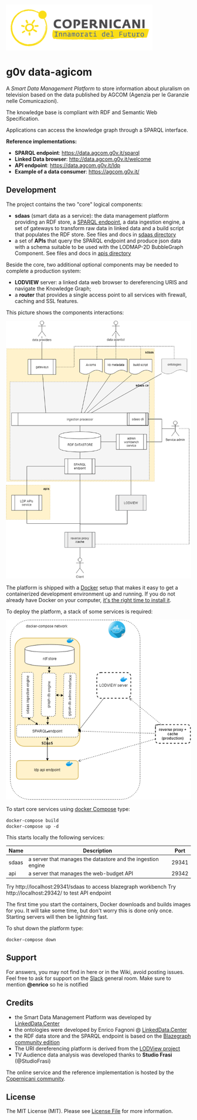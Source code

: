 ![copernicani](doc/copernicani-logo.png)

# g0v data-agicom

A *Smart Data Management Platform* to store information about
pluralism on television based on the data published by AGCOM (Agenzia per le Garanzie nelle Comunicazioni).

The knowledge base is compliant with RDF and Semantic Web Specification.

Applications can access the knowledge graph through a SPARQL interface.

**Reference implementations:**

- **SPARQL endpoint**: https://data.agcom.g0v.it/sparql
- **Linked Data browser**: http://data.agcom.g0v.it/welcome 
- **API endpoint**: https://data.agcom.g0v.it/ldp
- **Example of a data consumer**: https://agcom.g0v.it/

## Development

The project contains the two "core" logical components:

- **sdaas** (smart data as a service):  the data management platform providing an RDF store, a [SPARQL endpoint](https://www.w3.org/TR/sparql11-overview), a data ingestion engine, a set of gateways to transform raw data in linked data and a build script that populates the RDF store. See files and docs in [sdaas directory](sdaas)
- a set of **APIs** that query the SPARQL endpoint and produce json data with a schema suitable to be used with the LODMAP-2D BubbleGraph Component. See files and docs in [apis directory](apis)

Beside the core, two additional optional components may be needed to complete a production system:

- **LODVIEW** server: a linked data web browser to dereferencing URIS and navigate the Knowledge Graph;
- a **router** that provides a single access point to all services with firewall, caching and SSL features.

This picture shows the components interactions:

![architecture](doc/architecture.png)


The platform is shipped with a [Docker](https://docker.com) setup that makes it easy to get a containerized development environment up and running. 
If you do not already have Docker on your computer, 
[it's the right time to install it](https://docs.docker.com/install/).

To deploy the platform, a stack of some services is required:

![stack](doc/stack.png)

To start core services using [docker Compose](https://docs.docker.com/compose/) type: 

```
docker-compose build
docker-compose up -d
```

This starts locally the following services:


| Name        | Description                                                   | Port 
| ----------- | ------------------------------------------------------------- | ------- 
| sdaas       | a server that manages the datastore and the ingestion engine  | 29341    
| api         | a server that manages the web-budget API                      | 29342 

Try http://localhost:29341/sdaas to access blazegraph workbench
Try http://localhost:29342/ to test API endpoint

The first time you start the containers, Docker downloads and builds images for you. 
It will take some time, but don't worry this is done only once. 
Starting servers will then be lightning fast.



To shut down the platform type: 

```
docker-compose down
```

## Support

For answers, you may not find in here or in the Wiki, avoid posting issues. Feel free to ask for support on the [Slack](https://copernicani.slack.com/) general room. Make sure to mention **@enrico** so he is notified


## Credits

- the Smart Data Management Platform was developed by [LinkedData.Center](http://LinkedData.Center/)
- the ontologies were developed by Enrico Fagnoni @ [LinkedData.Center](http://LinkedData.Center/)
- the RDF data store and the SPARQL endpoint is based on the [Blazegraph community edition](https://www.blazegraph.com/)
- The URI dereferencing platform is derived from the [LODView project](https://github.com/dvcama/LodView)
- TV Audience data analysis was developed thanks to **Studio Frasi** (@StudioFrasi)

The online service and the reference implementation is hosted by the [Copernicani community](https://copernicani.it/).


## License

The MIT License (MIT). Please see [License File](LICENSE) for more information.

